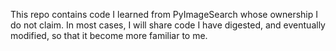 This repo contains code I learned from PyImageSearch
whose ownership I do not claim. In most cases, I will
share code I have digested, and eventually modified,
so that it become more familiar to me.

